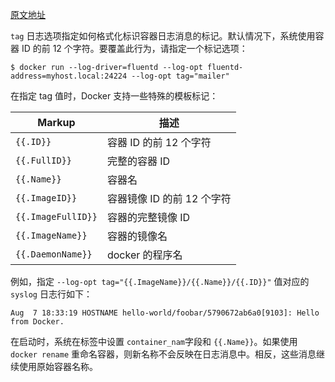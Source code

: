[原文地址](https://docs.docker.com/config/containers/logging/log_tags/)

`tag` 日志选项指定如何格式化标识容器日志消息的标记。默认情况下，系统使用容器 ID 的前 12 个字符。要覆盖此行为，请指定一个标记选项：
```
$ docker run --log-driver=fluentd --log-opt fluentd-address=myhost.local:24224 --log-opt tag="mailer"
```
在指定 tag 值时，Docker 支持一些特殊的模板标记：

Markup|	描述
-|-
`{{.ID}}`|	容器 ID 的前 12 个字符
`{{.FullID}}`|	完整的容器 ID
`{{.Name}}`|	容器名
`{{.ImageID}}`|	容器镜像 ID 的前 12 个字符
`{{.ImageFullID}}`|容器的完整镜像 ID
`{{.ImageName}}`|	容器的镜像名
`{{.DaemonName}}`|	docker 的程序名

例如，指定 `--log-opt tag="{{.ImageName}}/{{.Name}}/{{.ID}}"` 值对应的 `syslog` 日志行如下：
```
Aug  7 18:33:19 HOSTNAME hello-world/foobar/5790672ab6a0[9103]: Hello from Docker.
```
在启动时，系统在标签中设置 `container_nam`字段和 `{{.Name}}`。如果使用 `docker rename` 重命名容器，则新名称不会反映在日志消息中。相反，这些消息继续使用原始容器名称。
